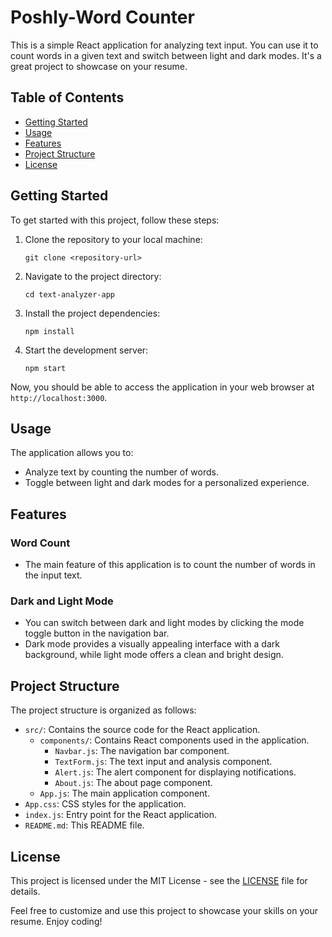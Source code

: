 # Poshly-Word Counter

This is a simple React application for analyzing text input. You can use it to count words in a given text and switch between light and dark modes. It's a great project to showcase on your resume.

## Table of Contents
- [Getting Started](#getting-started)
- [Usage](#usage)
- [Features](#features)
- [Project Structure](#project-structure)
- [License](#license)

## Getting Started

To get started with this project, follow these steps:

1. Clone the repository to your local machine:

   ```shell
   git clone <repository-url>
   ```

2. Navigate to the project directory:

   ```shell
   cd text-analyzer-app
   ```

3. Install the project dependencies:

   ```shell
   npm install
   ```

4. Start the development server:

   ```shell
   npm start
   ```

Now, you should be able to access the application in your web browser at `http://localhost:3000`.

## Usage

The application allows you to:

- Analyze text by counting the number of words.
- Toggle between light and dark modes for a personalized experience.

## Features

### Word Count
- The main feature of this application is to count the number of words in the input text.

### Dark and Light Mode
- You can switch between dark and light modes by clicking the mode toggle button in the navigation bar.
- Dark mode provides a visually appealing interface with a dark background, while light mode offers a clean and bright design.

## Project Structure

The project structure is organized as follows:

- `src/`: Contains the source code for the React application.
  - `components/`: Contains React components used in the application.
    - `Navbar.js`: The navigation bar component.
    - `TextForm.js`: The text input and analysis component.
    - `Alert.js`: The alert component for displaying notifications.
    - `About.js`: The about page component.
  - `App.js`: The main application component.
- `App.css`: CSS styles for the application.
- `index.js`: Entry point for the React application.
- `README.md`: This README file.

## License

This project is licensed under the MIT License - see the [LICENSE](LICENSE) file for details.

Feel free to customize and use this project to showcase your skills on your resume. Enjoy coding!

